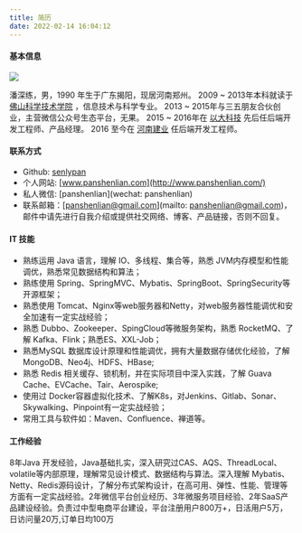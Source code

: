 ```yaml
---
title: 简历
date: 2022-02-14 16:04:12
---
```




#### 基本信息


![](http://www.panshenlian.com/avatars/panshenlian01.png)


潘深练，男，1990 年生于广东揭阳，现居河南郑州。
2009 ~ 2013年本科就读于 [佛山科学技术学院](https://www.fosu.edu.cn/) ，信息技术与科学专业。
2013 ~ 2015年与三五朋友合伙创业，主营微信公众号生态平台，无果。
2015 ~ 2016年在 [以大科技](http://www.ebigcn.com/) 先后任后端开发工程师、产品经理。
2016 至今在 [河南建业](https://www.centralchina.com/) 任后端开发工程师。

#### 联系方式

*  Github: [senlypan](https://github.com/senlypan)
* 个人网站: [www.panshenlian.com](http://www.panshenlian.com/)
* 私人微信: [panshenlian](wechat: panshenlian)
* 联系邮箱：[panshenlian@gmail.com](mailto: panshenlian@gmail.com)，邮件中请先进行自我介绍或提供社交网络、博客、产品链接，否则不回复。


#### IT 技能

- 熟练运用 Java 语言，理解 IO、多线程、集合等，熟悉 JVM内存模型和性能调优，熟悉常见数据结构和算法；
- 熟练使用 Spring、SpringMVC、Mybatis、SpringBoot、SpringSecurity等开源框架；
- 熟悉使用 Tomcat、Nginx等web服务器和Netty，对web服务器性能调优和安全加速有一定实战经验；
- 熟悉 Dubbo、Zookeeper、SpingCloud等微服务架构，熟悉 RocketMQ、了解 Kafka、Flink；熟悉ES、XXL-Job；
- 熟悉MySQL 数据库设计原理和性能调优，拥有大量数据存储优化经验，了解MongoDB、Neo4j、HDFS、HBase;
- 熟悉 Redis 相关缓存、锁机制，并在实际项目中深入实践，了解 Guava Cache、EVCache、Tair、Aerospike;
- 使用过 Docker容器虚拟化技术、了解K8s，对Jenkins、Gitlab、Sonar、Skywalking、Pinpoint有一定实战经验；
- 常用工具与软件如：Maven、Confluence、禅道等。


#### 工作经验

8年Java 开发经验，Java基础扎实，深入研究过CAS、AQS、ThreadLocal、volatile等内部原理，理解常见设计模式、数据结构与算法。深入理解 Mybatis、Netty、Redis源码设计，了解分布式架构设计，在高可用、弹性、性能、管理等方面有一定实战经验。2年微信平台创业经历、3年微服务项目经验、2年SaaS产品建设经验。负责过中型电商平台建设，平台注册用户800万+，日活用户5万，日访问量20万,订单日均100万


